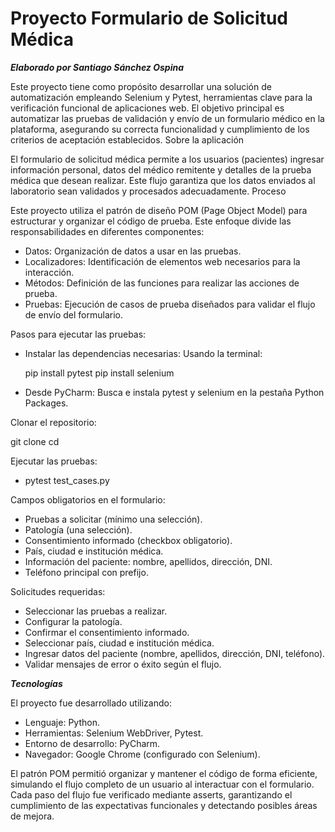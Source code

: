 # Proyecto Formulario de Solicitud Médica

***Elaborado por Santiago Sánchez Ospina***

Este proyecto tiene como propósito desarrollar una solución de automatización empleando Selenium y Pytest, herramientas clave para la verificación funcional de aplicaciones web. El objetivo principal es automatizar las pruebas de validación y envío de un formulario médico en la plataforma, asegurando su correcta funcionalidad y cumplimiento de los criterios de aceptación establecidos.
Sobre la aplicación

El formulario de solicitud médica permite a los usuarios (pacientes) ingresar información personal, datos del médico remitente y detalles de la prueba médica que desean realizar. Este flujo garantiza que los datos enviados al laboratorio sean validados y procesados adecuadamente.
Proceso

Este proyecto utiliza el patrón de diseño POM (Page Object Model) para estructurar y organizar el código de prueba. Este enfoque divide las responsabilidades en diferentes componentes:

- Datos: Organización de datos a usar en las pruebas.
- Localizadores: Identificación de elementos web necesarios para la interacción.
- Métodos: Definición de las funciones para realizar las acciones de prueba.
- Pruebas: Ejecución de casos de prueba diseñados para validar el flujo de envío del formulario.

Pasos para ejecutar las pruebas:

- Instalar las dependencias necesarias:
        Usando la terminal:

    pip install pytest
    pip install selenium

- Desde PyCharm: Busca e instala pytest y selenium en la pestaña Python Packages.

Clonar el repositorio:

git clone <URL del repositorio>
cd <nombre del repositorio>

Ejecutar las pruebas:

- pytest test_cases.py

Campos obligatorios en el formulario:

- Pruebas a solicitar (mínimo una selección).
- Patología (una selección).
- Consentimiento informado (checkbox obligatorio).
- País, ciudad e institución médica.
- Información del paciente: nombre, apellidos, dirección, DNI.
- Teléfono principal con prefijo.

Solicitudes requeridas:

- Seleccionar las pruebas a realizar.
- Configurar la patología.
- Confirmar el consentimiento informado.
- Seleccionar país, ciudad e institución médica.
- Ingresar datos del paciente (nombre, apellidos, dirección, DNI, teléfono).
- Validar mensajes de error o éxito según el flujo.

***Tecnologías***

El proyecto fue desarrollado utilizando:

- Lenguaje: Python.
- Herramientas: Selenium WebDriver, Pytest.
- Entorno de desarrollo: PyCharm.
- Navegador: Google Chrome (configurado con Selenium).

El patrón POM permitió organizar y mantener el código de forma eficiente, simulando el flujo completo de un usuario al interactuar con el formulario. Cada paso del flujo fue verificado mediante asserts, garantizando el cumplimiento de las expectativas funcionales y detectando posibles áreas de mejora.